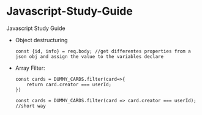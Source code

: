 # Javascript-Study-Guide
Javascript Study Guide

- Object destructuring
     
      const {id, info} = req.body; //get differentes properties from a json obj and assign the value to the variables declare
      
- Array Filter:

      const cards = DUMMY_CARDS.filter(card=>{
          return card.creator === userId;
      })
      
      const cards = DUMMY_CARDS.filter(card => card.creator === userId); //short way
